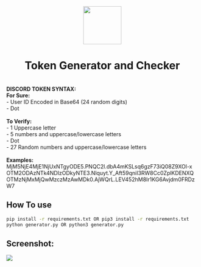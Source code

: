 <div align="center">
<img 
height="100px" 
width="100px"
src="https://camo.githubusercontent.com/4b028e8e841f57ee96b472fa88ea7ed66ddd3720/687474703a2f2f692e696d6775722e636f6d2f65597779386c632e706e67"
></img>
<h1>Token Generator and Checker</h1><br>
</div>
<b>DISCORD TOKEN SYNTAX:</b><br />
<b>For Sure:</b><br />
- User ID Encoded in Base64 (24 random digits) <br />
- Dot<br>  
<br />
<b>To Verify:</b><br />  
- 1 Uppercase letter<br>
- 5 numbers and uppercase/lowercase letters<br>
- Dot<br>
- 27 Random numbers and uppercase/lowercase letters  <br>
<br />
<b>Examples:</b><br /> 
MjM5NjE4MjE1NjUxNTgyODE5.PNQC2l.dbA4mKSLsq6gzF73iQ08Z9XOl-x  
OTM2ODAzNTk4NDIzODkyNTE3.Nlquyt.Y_Aft59qniI3RW8Cc0ZplKDENXQ  
OTMzNjMxMjQwMzczMzAwMDk0.AjWQrL.LEV452hM8Ir1KG6Avjdm0FRDzW7
  

## How To use
```bash
pip install -r requirements.txt OR pip3 install -r requirements.txt
python generator.py OR python3 generator.py
```

## Screenshot:  <br>
<img src="https://i.imgur.com/jObazLm.png"></img><br>
